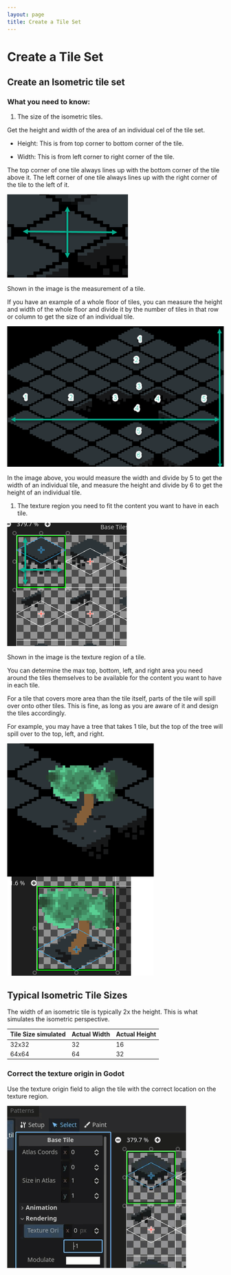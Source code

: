 ```yaml
---
layout: page
title: Create a Tile Set
---
```


# Create a Tile Set

## Create an Isometric tile set

### What you need to know:

1. The size of the isometric tiles.

Get the height and width of the area of an individual cel of the tile set. 

* Height: This is from top corner to bottom corner of the tile.

* Width: This is from left corner to right corner of the tile.

The top corner of one tile always lines up with the bottom corner of the tile above it. The left corner of one tile always lines up with the right corner of the tile to the left of it.

![alt text](example-isometric-tile.png)

Shown in the image is the measurement of a tile.

If you have an example of a whole floor of tiles, you can measure the height and width of the whole floor and divide it by the number of tiles in that row or column to get the size of an individual tile.


![Example tile floor](tile_floor_example.png)

In the image above, you would measure the width and divide by 5 to get the width of an individual tile, and measure the height and divide by 6 to get the height of an individual tile.


1. The texture region you need to fit the content you want to have in each tile.

![Texture Region Example](texture-region-example.png)

Shown in the image is the texture region of a tile.

You can determine the max top, bottom, left, and right area you need around the tiles themselves to be available for the content you want to have in each tile.

For a tile that covers more area than the tile itself, parts of the tile will spill over onto other tiles. This is fine, as long as you are aware of it and design the tiles accordingly.

For example, you may have a tree that takes 1 tile, but the top of the tree will spill over to the top, left, and right.

![Example tree covering tiles](tree_covering_tiles.png)


## Typical Isometric Tile Sizes

The width of an isometric tile is typically 2x the height. This is what simulates the isometric perspective.

| Tile Size simulated | Actual Width | Actual Height |
|-----------|-------|--------|
| 32x32     | 32    | 16     |
| 64x64     | 64    | 32     |

### Correct the texture origin in Godot

Use the texture origin field to align the tile with the correct location on the texture region.

![Texture Origin Example](correct-texture-origin.gif)